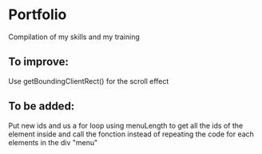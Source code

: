 # Portfolio
Compilation of my skills and my training

## To improve:
Use getBoundingClientRect() for the scroll effect

## To be added: 
Put new ids and us a for loop using menuLength to get all the ids of the element inside and call the fonction instead of repeating the code for each elements in the div "menu"
